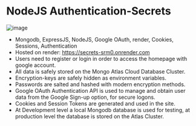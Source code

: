 # NodeJS Authentication-Secrets
![image](https://user-images.githubusercontent.com/110987982/212872155-193a8f9e-a251-4d73-83ec-abbcd0e6b1d9.png)
* Mongodb, ExpressJS, NodeJS, Google OAuth, render, Cookies, Sessions, Authentication
* Hosted on render: https://secrets-srm0.onrender.com
* Users need to register or login in order to access the homepage with google account.
* All data is safely stored on the Mongo Atlas Cloud Database Cluster.
* Encryption-keys are safely hidden as environment variables.
* Passwords are salted and hashed with modern encryption methods.
* Google OAuth Authentication API is used to manage and obtain user data from the Google Sign-up option, for secure logons.
* Cookies and Session Tokens are generated and used in the site.
* At Development level a local Mongodb database is used for testing, at production level the database is stored on the Atlas Cluster.
